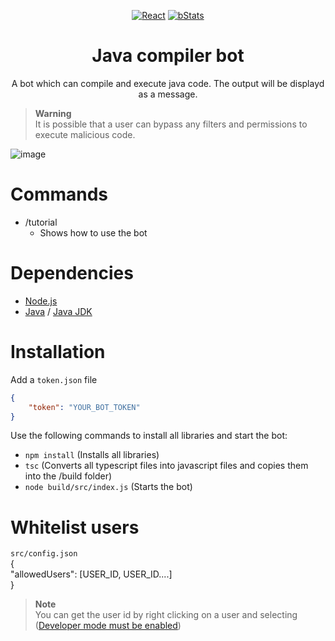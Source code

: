 <p align="center">
<a href=""><img src="https://img.shields.io/badge/Typescript-20232A?style=for-the-badge&logo=typescript&logoColor=61DAFB" alt="React"></a>
<a href=""><img src="https://img.shields.io/badge/Node.js-20232A?style=for-the-badge&logo=node.js&logoColor=61DAFB" alt="bStats"></a>
</p>
<div align="center">
<h1>Java compiler bot</h1>
<p></p>A bot which can compile and execute java code.
The output will be displayd as a message.</p>
</div>

> **Warning**  
> It is possible that a user can bypass any filters and permissions to execute malicious code.

![image](https://github.com/MaximFiedler/code-compile-bot/assets/114857048/65c98f4c-b8d3-4019-9374-a9ea081937cc)

# Commands
- /tutorial
	- Shows how to use the bot

# Dependencies
- [Node.js](https://nodejs.org/en/download)
- [Java](https://www.java.com/en/download/) / [Java JDK](https://www.oracle.com/java/technologies/downloads/)

# Installation
Add a `token.json` file
```json
{
	"token": "YOUR_BOT_TOKEN"
}
```
Use the following commands to install all libraries and start the bot:
- `npm install` (Installs all libraries)
- `tsc` (Converts all typescript files into javascript files and copies them into the /build folder)
- `node build/src/index.js` (Starts the bot)

# Whitelist users
`src/config.json`<br>
{<br>
	"allowedUsers": [USER_ID, USER_ID....]<br>
}<br>
> **Note**  
> You can get the user id by right clicking on a user and selecting ([Developer mode must be enabled](https://beebom.com/how-enable-disable-developer-mode-discord/))
